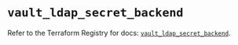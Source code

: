 # `vault_ldap_secret_backend`

Refer to the Terraform Registry for docs: [`vault_ldap_secret_backend`](https://registry.terraform.io/providers/hashicorp/vault/3.25.0/docs/resources/ldap_secret_backend).
